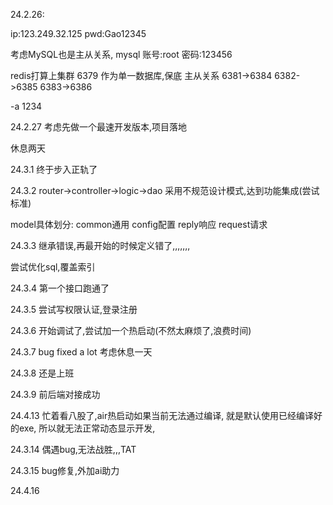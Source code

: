24.2.26:

ip:123.249.32.125
pwd:Gao12345

考虑MySQL也是主从关系,
mysql 账号:root
密码:123456

redis打算上集群
6379 作为单一数据库,保底
主从关系
6381->6384
6382->6385
6383->6386

-a 1234

24.2.27 
考虑先做一个最速开发版本,项目落地

休息两天

24.3.1
终于步入正轨了

24.3.2
router->controller->logic->dao
采用不规范设计模式,达到功能集成(尝试标准)

model具体划分:
    common通用
    config配置
    reply响应
    request请求

24.3.3
继承错误,再最开始的时候定义错了,,,,,,,

尝试优化sql,覆盖索引

24.3.4
第一个接口跑通了

24.3.5
尝试写权限认证,登录注册

24.3.6
开始调试了,尝试加一个热启动(不然太麻烦了,浪费时间)

24.3.7 
bug fixed a lot 
考虑休息一天

24.3.8
还是上班

24.3.9
前后端对接成功


24.4.13
忙着看八股了,air热启动如果当前无法通过编译,
就是默认使用已经编译好的exe,
所以就无法正常动态显示开发,

24.3.14
偶遇bug,无法战胜,,,TAT

24.3.15
bug修复,外加ai助力

24.4.16







